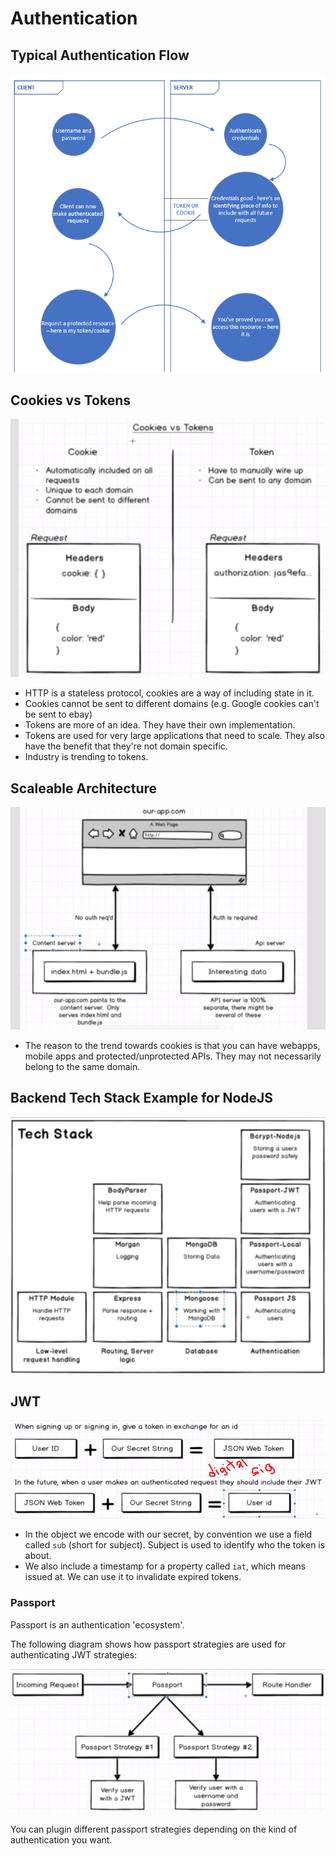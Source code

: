# Authentication

## Typical Authentication Flow

![auth](./img/authflow.PNG)

## Cookies vs Tokens

![cvt](./img/tokenvcookie.PNG)

- HTTP is a stateless protocol, cookies are a way of including state in it.
- Cookies cannot be sent to different domains (e.g. Google cookies can't be sent to ebay)
- Tokens are more of an idea. They have their own implementation.
- Tokens are used for very large applications that need to scale. They also have the benefit that they're not domain specific.
- Industry is trending to tokens.

## Scaleable Architecture

![scale](./img/scaleable-arch.PNG)

- The reason to the trend towards cookies is that you can have webapps, mobile apps and protected/unprotected APIs. They may not necessarily belong to the same domain.

## Backend Tech Stack Example for NodeJS

![backend-stack](./img/backend-stack.PNG)

## JWT

![jwt](./img/jwt.png)

- In the object we encode with our secret, by convention we use a field called `sub` (short for subject). Subject is used to identify who the token is about.
- We also include a timestamp for a property called `iat`, which means issued at. We can use it to invalidate expired tokens.

### Passport

Passport is an authentication 'ecosystem'.

The following diagram shows how passport strategies are used for authenticating JWT strategies:

![pass-strat](./img/passport-strategy.png)

You can plugin different passport strategies depending on the kind of authentication you want.
